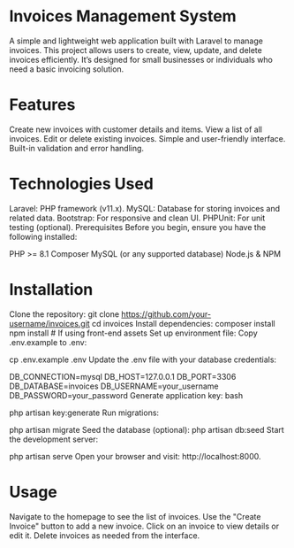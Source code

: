 # Invoices Management System
A simple and lightweight web application built with Laravel to manage invoices. This project allows users to create, view, update, and delete invoices efficiently. It’s designed for small businesses or individuals who need a basic invoicing solution.

# Features
Create new invoices with customer details and items.
View a list of all invoices.
Edit or delete existing invoices.
Simple and user-friendly interface.
Built-in validation and error handling.
# Technologies Used
Laravel: PHP framework (v11.x).
MySQL: Database for storing invoices and related data.
Bootstrap: For responsive and clean UI.
PHPUnit: For unit testing (optional).
Prerequisites
Before you begin, ensure you have the following installed:

PHP >= 8.1
Composer
MySQL (or any supported database)
Node.js & NPM  
# Installation
Clone the repository:
git clone https://github.com/your-username/invoices.git
cd invoices
Install dependencies:
composer install
npm install  # If using front-end assets
Set up environment file:
Copy .env.example to .env:

cp .env.example .env
Update the .env file with your database credentials:

DB_CONNECTION=mysql
DB_HOST=127.0.0.1
DB_PORT=3306
DB_DATABASE=invoices
DB_USERNAME=your_username
DB_PASSWORD=your_password
Generate application key:
bash


php artisan key:generate
Run migrations:

php artisan migrate
Seed the database (optional):
php artisan db:seed
Start the development server:

php artisan serve
Open your browser and visit: http://localhost:8000.
# Usage
Navigate to the homepage to see the list of invoices.
Use the "Create Invoice" button to add a new invoice.
Click on an invoice to view details or edit it.
Delete invoices as needed from the interface.
